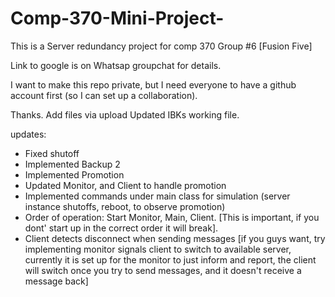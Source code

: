 # Comp-370-Mini-Project-
This is a Server redundancy project for comp 370 Group #6 [Fusion Five] 

Link to google is on Whatsap groupchat for details. 

I want to make this repo private, but I need everyone to have a github account first (so I can set up a collaboration). 

Thanks. 
Add files via upload
Updated IBKs working file. 

updates: 
- Fixed shutoff
- Implemented Backup 2
- Implemented Promotion 
- Updated Monitor, and Client to handle promotion
- Implemented commands under main class for simulation (server instance shutoffs, reboot, to observe promotion) 
- Order of operation: Start Monitor, Main, Client. [This is important, if you dont' start up in the correct order it will break].
- Client detects disconnect when sending messages [if you guys want, try implementing monitor signals client to switch to available server, currently it is set up for the monitor to just inform and report, the client will switch once you try to send messages, and it doesn't receive a message back]
